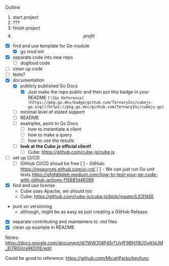 Outline

1. start project
2. ???
3. finish project
4. $$ profit $$

- [x] find and use template for Go module
  - [x] go mod init
- [x] separate code into new repo
  - [ ] dogfood code
- [ ] clean up code
- [ ] tests?
- [x] documentation
  - [x] publicly published Go Docs
    - [x] Just make the repo public and then put this badge in your README `[![Go Reference](https://pkg.go.dev/badge/github.com/TernaryInc/cubejs-go.svg)](https://pkg.go.dev/github.com/TernaryInc/cubejs-go)`
  - [ ] minimal level of stated support
  - [ ] README
  - [ ] examples, point to Go Docs
    - [ ] how to instantiate a client
    - [ ] how to make a query
    - [ ] how to use the results
  - [ ] **look at the Cube.js official client!**
    - [ ] Cube: https://github.com/cube-js/cube.js
- [ ] set up CI/CD
  - [ ] GitHub CI/CD shoud be free
        [ ] - GitHub: https://resources.github.com/ci-cd/
        [ ] - We can just run Go unit tests https://gfgfddgleb.medium.com/how-to-test-your-go-code-with-github-actions-f15881d46089
- [x] find and use license
  - Cube uses Apache, we should too
  - Cube: https://github.com/cube-js/cube.js/blob/master/LICENSE
- punt on versioning
  - although, might be as easy as just creating a GitHub Release
- [x] separate contributing and maintainers to .md files
- [x] clean up example in README

Notes: https://docs.google.com/document/d/1WW314P45rTUvfF9BH78UGyA1dJM_El7RI0jlzsRKD0E/edit

Could be good to reference: https://github.com/MicahParks/keyfunc
